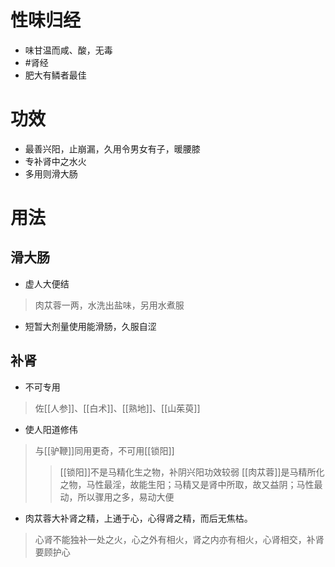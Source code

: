 # 性味归经
- 味甘温而咸、酸，无毒
-  #肾经 
-  肥大有鳞者最佳
# 功效
- 最善兴阳，止崩漏，久用令男女有子，暖腰膝
- 专补肾中之水火
- 多用则滑大肠
# 用法
## 滑大肠
- 虚人大便结
>肉苁蓉一两，水洗出盐味，另用水煮服
- 短暂大剂量使用能滑肠，久服自涩
## 补肾
- 不可专用
>佐[[人参]]、[[白术]]、[[熟地]]、[[山茱萸]]
- 使人阳道修伟
>与[[驴鞭]]同用更奇，不可用[[锁阳]]
>>[[锁阳]]不是马精化生之物，补阴兴阳功效较弱
>>[[肉苁蓉]]是马精所化之物，马性最淫，故能生阳；马精又是肾中所取，故又益阴；马性最动，所以骤用之多，易动大便
- 肉苁蓉大补肾之精，上通于心，心得肾之精，而后无焦枯。
>心肾不能独补一处之火，心之外有相火，肾之内亦有相火，心肾相交，补肾要顾护心